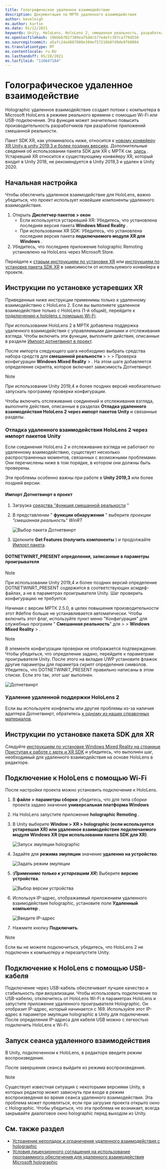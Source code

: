 ```yaml
---
title: Голографическое удаленное взаимодействие
description: Документация по МРТК удаленного взаимодействия
author: keveleigh
ms.author: kurtie
ms.date: 01/12/2021
keywords: Unity, HoloLens, HoloLens 2, смешанная реальность, разработка, MRTK
ms.openlocfilehash: 196bbb7027389ea75ddc577e4efc397ca779d550
ms.sourcegitcommit: a5afc24a4887880e394ef57216b8fd9de9760004
ms.translationtype: MT
ms.contentlocale: ru-RU
ms.lasthandoff: 05/28/2021
ms.locfileid: "110647184"
---
```

# <a name="holographic-remoting"></a>Голографическое удаленное взаимодействие

Holographic удаленное взаимодействие создает потоки с компьютера в Microsoft HoloLens в режиме реального времени с помощью Wi-Fi или USB-подключения. Эта функция может значительно повысить производительность разработчиков при разработке приложений смешанной реальности.

Пакет SDK XR, как упоминалось ниже, относится к [новому конвейеру XR Unity в unity 2019,3 и более поздних версиях](https://blogs.unity3d.com/2020/01/24/unity-xr-platform-updates/). Дополнительные сведения об использовании пакета SDK для XR с МРТК см. [здесь](../../configuration/getting-started-with-mrtk-and-xrsdk.md) . Устаревший XR относится к существующему конвейеру XR, который входит в Unity 2018, не рекомендуется в Unity 2019,3 и удален в Unity 2020.

## <a name="initial-setup"></a>Начальная настройка

Чтобы обеспечить удаленное взаимодействие для HoloLens, важно убедиться, что проект использует новейшие компоненты удаленного взаимодействия.

1. Открыть **Диспетчер пакетов > окон**
    - Если используется устаревший XR: Убедитесь, что установлена последняя версия пакета **Windows Mixed Reality** .
    - При использовании XR SDK: Убедитесь, что установлена последняя версия пакета **подключаемого модуля XR для Windows** .
1. Убедитесь, что последнее приложение holographic Remoting установлено на HoloLens через Microsoft Store.

Перейдите к [старым инструкциям по установке XR](#legacy-xr-setup-instructions) или [инструкциям по установке пакета SDK XR](#xr-sdk-setup-instructions) в зависимости от используемого конвейера в проекте.

## <a name="legacy-xr-setup-instructions"></a>Инструкции по установке устаревших XR

Приведенные ниже инструкции применимы только к удаленному взаимодействию с HoloLens 2. Если вы выполняете удаленное взаимодействие только с HoloLens (1-й общий), перейдите к [подключению к hololens с помощью Wi-Fi](#connecting-to-the-hololens-with-wi-fi).

При использовании HoloLens 2 в МРТК добавлена поддержка удаленного взаимодействия с управляемыми данными и отслеживания взгляда. Чтобы включить эти функции, выполните действия, описанные в разделе [Импорт дотнетвинрт в проект](#import-dotnetwinrt-into-the-project).

После импорта следующего шага необходимо выбрать средства набора средств для **смешанной реальности**  >    >    >  Проверка конфигурации **Windows Mixed Reality**  >  . На этом шаге добавляется определение скрипта, которое включает зависимость Дотнетвинрт.

> [!NOTE]
> При использовании Unity 2019,4 и более поздних версий необязательно запускать программу проверки конфигурации.

Чтобы включить отслеживание соединений и отслеживания взгляда, выполните действия, описанные в разделах **Отладка удаленного взаимодействия HoloLens 2 через импорт пакетов Unity** и связанные разделы.

### <a name="debugging-hololens-2-remoting-via-unity-package-import"></a>Отладка удаленного взаимодействия HoloLens 2 через импорт пакетов Unity

Если соединения HoloLens 2 и отслеживание взгляда не работают по удаленному взаимодействию, существует несколько распространенных моментов, связанных с возможными проблемами. Они перечислены ниже в том порядке, в котором они должны быть проверены.

Эти проблемы особенно важны при работе в **Unity 2019,3** или более поздней версии.

#### <a name="import-dotnetwinrt-into-the-project"></a>Импорт Дотнетвинрт в проект

1. Загрузка [средства "функция смешанной реальности](https://aka.ms/MRFeatureTool) "

1. В представлении " **функции обнаружения** " выберите *проекции "смешанная реальность" WinRT*

    ![Выбор пакета Дотнетвинрт](../images/tools/remoting/SelectDotNetWinRT.png)

1. Щелкните **Get Features (получить компоненты** ) и продолжайте [Импорт пакета](/windows/mixed-reality/develop/unity/welcome-to-mr-feature-tool#3-importing-feature-packages).

#### <a name="dotnetwinrt_present-define-written-into-player-settings"></a>DOTNETWINRT_PRESENT определения, записанные в параметры проигрывателя

> [!NOTE]
> При использовании Unity 2019,4 и более поздних версий определение DOTNETWINRT_PRESENT содержится в соответствующих асмдеф-файлах, а не в параметрах проигрывателя Unity. Шаг проверить конфигурацию не требуется.

Начиная с версии МРТК 2.5.0, в целях повышения производительности этот #define больше не устанавливается автоматически. Чтобы включить этот флаг, используйте пункт меню "Конфигурация" для служебных программ " **Смешанная реальность**" для  >    >  **Windows Mixed Reality**  >   .

> [!Note]
> В элементе конфигурации проверки не отображается подтверждение. Чтобы убедиться, что определение задано, перейдите к параметрам проигрывателя Unity. После этого на вкладке UWP установите флажок другие параметры для параметра скрипт определения символов. Убедитесь, что DOTNETWINRT_PRESENT правильно написаны в этом списке. Если это так, этот шаг выполнен.

![Дотнетвинрт](../images/tools/remoting/DotNetWinRTPresent.png)

### <a name="removing-hololens-2-specific-remoting-support"></a>Удаление удаленной поддержки HoloLens 2

Если вы используете конфликты или другие проблемы из-за наличия адаптера Дотнетвинрт, обратитесь [к одному из наших справочных материалов](../../index.md#getting-help).

## <a name="xr-sdk-setup-instructions"></a>Инструкции по установке пакета SDK для XR

Следуйте [инструкциям по установке Windows Mixed Reality на странице Приступая к работе с мртк и XR SDK](../../configuration/getting-started-with-mrtk-and-xrsdk.md#windows-mixed-reality) и убедитесь, что выполнен шаг, необходимый для удаленного взаимодействия на основе HoloLens в редакторе.

## <a name="connecting-to-the-hololens-with-wi-fi"></a>Подключение к HoloLens с помощью Wi-Fi

После настройки проекта можно установить подключение к HoloLens.

1. В **файле > параметры сборки** убедитесь, что для типа сборки проекта задано значение **универсальная платформа Windows**
1. На HoloLens запустите приложение **holographic Remoting** .
1. В Unity выберите **Window > XR > holographic (если используется устаревшая XR) или удаленное взаимодействие подключаемого модуля Windows XR (при использовании пакета SDK для XR)**.

    ![Запуск эмуляции holographic](../images/tools/remoting/StartHolographicEmulation.png)

1. Задайте для **режима эмуляции** значение **удаленно на устройство**.

    ![Задать режим эмуляции](../images/tools/remoting/SelectEmulationMode.png)

1. (**_Применимо только к устаревшим XR_**) Выберите **версию устройства**.

    ![Выбор версии устройства](../images/tools/remoting/SelectDeviceVersion.png)

1. Используя IP-адрес, отображаемый приложением удаленного взаимодействия holographic, установите поле **Удаленный компьютер** .

    ![Введите IP-адрес](../images/tools/remoting/EnterIPAddress.png)

1. Нажмите кнопку **Подключить**.

> [!NOTE]
> Если вы не можете подключиться, убедитесь, что HoloLens 2 не подключен к компьютеру и перезапустите Unity.

## <a name="connecting-to-the-hololens-with-usb-cable"></a>Подключение к HoloLens с помощью USB-кабеля

Подключение через USB-кабель обеспечивает лучшее качество и стабильность при визуализации. Чтобы использовать подключение по USB-кабелю, отключитесь от HoloLens Wi-Fi в параметрах HoloLens и запустите приложение удаленного проигрывателя Holographic. Он отобразит IP-адрес, который начинается с 169. Используйте этот IP-адрес в параметре эмуляции holographic в Unity для подключения. После определения IP-адреса для кабеля USB можно с легкостью подключить HoloLens к Wi-Fi.

## <a name="starting-a-remoting-session"></a>Запуск сеанса удаленного взаимодействия

В Unity, подключенном к HoloLens, в редакторе введите режим воспроизведения.

После завершения сеанса выйдите из режима воспроизведения.

> [!NOTE]
> Существует известная ситуация с некоторыми версиями Unity, в которых редактор может зависнуть при входе в режим воспроизведения во время сеанса удаленного взаимодействия. Эта проблема может проявляться, если при загрузке проекта открыто окно с Holographic. Чтобы убедиться, что эта проблема не возникает, всегда закрывайте диалоговое окно holographic перед выходом из Unity.

## <a name="see-also"></a>См. также раздел

- [Устранение неполадок и ограничения удаленного взаимодействия с holographic](/windows/mixed-reality/holographic-remoting-troubleshooting)
- [Условия лицензионного соглашения на использование программного обеспечения для удаленного взаимодействия Microsoft holographic](/legal/mixed-reality/microsoft-holographic-remoting-software-license-terms)